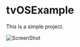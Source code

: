 # tvOSExample

This is a simple project.

![ScreenShot](http://s15.postimg.org/6v6zqt417/Simulator_Screen_Shot_Oct_16_2015_11_20_35_AM.png)

